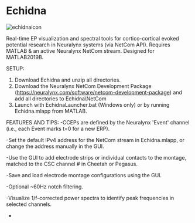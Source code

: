 # Echidna
![echidnaicon](https://user-images.githubusercontent.com/55102529/150040348-91e72e6a-def2-4f63-8e05-a023b69dba8c.png)

Real-time EP visualization and spectral tools for cortico-cortical evoked potential research in Neuralynx systems (via NetCom API). Requires MATLAB & an active Neuralynx NetCom stream. Designed for MATLAB2019B.

SETUP:
1. Download Echidna and unzip all directories. 
2. Download the Neuralynx NetCom Development Package (https://neuralynx.com/software/netcom-development-package) and add all directories to Echidna\NetCom
3. Launch with EchidnaLauncher.bat (Windows only) or by running Echidna.mlapp from MATLAB.

FEATURES AND TIPS:
-CCEPs are defined by the Neuralynx 'Event' channel (i.e., each Event marks t=0 for a new ERP).

-Set the default IPv4 address for the NetCom stream in Echidna.mlapp, or change the address manually in the GUI.

-Use the GUI to add electrode strips or individual contacts to the montage, matched to the CSC channel # in Cheetah or Pegasus.

-Save and load electrode montage configurations using the GUI. 

-Optional ~60Hz notch filtering.

-Visualize 1/f-corrected power spectra to identify peak frequencies in selected channels.

-


